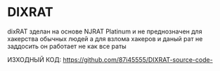 # DIXRAT
dixRAT зделан на основе NJRAT Platinum и не преднозначен для хакерства обычных людей а для взлома хакеров и даный рат не заддосить он работает не как все раты 

ИЗХОДНЫЙ КОД: https://github.com/87i45555/DIXRAT-source-code-
